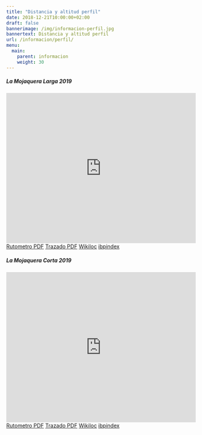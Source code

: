 ```yaml
---
title: "Distancia y altitud perfil"
date: 2018-12-21T10:00:00+02:00
draft: false
bannerimage: /img/informacion-perfil.jpg
bannertext: Distancia y altitud perfil
url: /informacion/perfil/
menu:
  main:
    parent: informacion
    weight: 30
---
```


<div class="row">
    <div class="col-md-6">
        <div class="card mb-3">
            <div class="card-header">
                <h5 class="card-title">La Mojaquera Larga 2019</h5>
            </div>
            <iframe class="card-img" frameBorder="0" scrolling="no" src="https://es.wikiloc.com/wikiloc/spatialArtifacts.do?event=view&id=31301687&measures=on&title=off&near=off&images=off&maptype=H" style="width:100%;height:400px;"></iframe>
            <div class="card-footer">
                <a href="/pdf/rutometro-larga-2019.pdf" class="card-link">Rutometro PDF</a>
                <a href="/pdf/trazado-larga-2019.pdf" class="card-link">Trazado PDF</a>
                <a href="https://es.wikiloc.com/rutas-mountain-bike/la-mojaquera-2019-31301687" class="card-link">Wikiloc</a>
                <a href="https://www.ibpindex.com/ibpindex/ibp_analisis_completo.php?REF=37558000744823&MOD=BYC&LAN=es&REM=&SMD=m&FRE=10" class="card-link">ibpindex</a>
            </div>
        </div>
    </div>
    <div class="col-md-6">
        <div class="card mb-3">
            <div class="card-header">
                <h5 class="card-title">La Mojaquera Corta 2019</h5>
            </div>
            <iframe class="card-img-top" frameBorder="0" scrolling="no" src="https://es.wikiloc.com/wikiloc/spatialArtifacts.do?event=view&id=31832710&measures=on&title=off&near=off&images=off&maptype=H" style="width:100%;height:400px;"></iframe>
            <div class="card-footer">
                <a href="/pdf/rutometro-corta-2019.pdf" class="card-link">Rutometro PDF</a>
                <a href="/pdf/trazado-corta-2019.pdf" class="card-link">Trazado PDF</a>
                <a href="https://es.wikiloc.com/rutas-mountain-bike/mojacar-mojacar-31832710" class="card-link">Wikiloc</a>
                <a href="https://www.ibpindex.com/ibpindex/ibp_analisis_completo.php?REF=37560346613966&LAN=es&MOD=BYC" class="card-link">ibpindex</a>
            </div>
        </div>
    </div>
</div>
